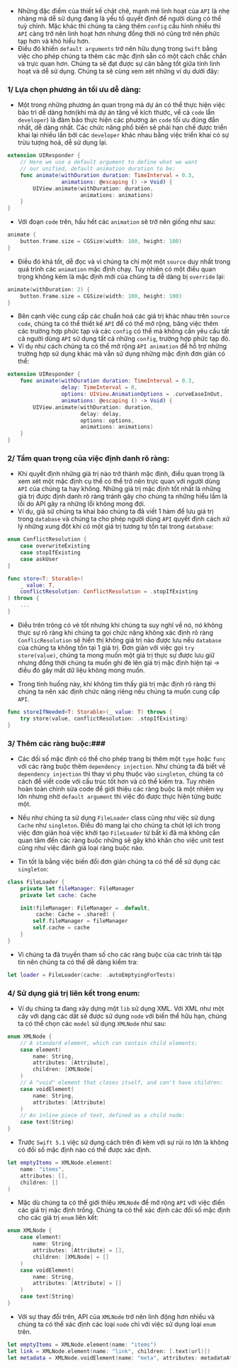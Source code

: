 - Những đặc điểm của thiết kế chặt chẽ, mạnh mẽ linh hoạt của `API` là nhẹ nhàng mà dễ sử dụng đang là yếu tố quyết định để người dùng có thể tuỳ chỉnh. Mặc khác thì chúng ta càng thêm `config` cấu hình nhiều thì `API` càng trở nên linh hoạt hơn nhưng đồng thời nó cũng trở nên phức tạp hơn và khó hiểu hơn.
- Điều đó khiến `default arguments` trở nên hữu dụng trong `Swift` bằng việc cho phép chúng ta thêm các mặc định sẵn có một cách chắc chắn và trực quan hơn. Chúng ta sẽ đạt được sự cân bằng tốt giữa tính linh hoạt và dễ sử dụng. Chúng ta sẽ cùng xem xét những ví dụ dưới đây:

### 1/ Lựa chọn phương án tối ưu dễ dàng:
- Một trong những phương án quan trọng mà dự án có thể thực hiện việc bảo trì dễ dàng hơn(khi mà dự án tăng về kích thước, vể cả `code` lẫn `developer`) là đảm bảo thực hiện các phương án `code` tối ưu đúng đắn nhất, dễ dàng nhất. Các chức năng phổ biến sẽ phải hạn chế được triển khai lại nhiều lần bởi các `developer` khác nhau bằng việc triển khai có sự trừu tượng hoá, dễ sử dụng lại.

```Swift
extension UIResponder {
    // Here we use a default argument to define what we want
    // our unified, default animation duration to be:
    func animate(withDuration duration: TimeInterval = 0.3,
                 animations: @escaping () -> Void) {
        UIView.animate(withDuration: duration,
                       animations: animations)
    }
}
```

- Với đoạn `code` trên, hầu hết các `animation` sẽ trở nên giống như sau:

```Swift
animate {
    button.frame.size = CGSize(width: 100, height: 100)
}
```

- Điều đó khá tốt, dễ đọc và vì chúng ta chỉ một một `source` duy nhất trong quá trình các `animation` mặc định chạy. Tuy nhiên có một điều quan trọng không kém là mặc định mới của chúng ta dễ dàng bị `override` lại:

```Swift
animate(withDuration: 2) {
    button.frame.size = CGSize(width: 100, height: 100)
}
```

- Bên cạnh việc cung cấp các chuẩn hoá các giá trị khác nhau trên `source code`, chúng ta có thể thiết kế `API` để có thể mở rộng, băng việc thêm các trường hợp phức tạp và các `config` có thể mà không cần yêu cầu tất cả người dùng `API` sử dụng tất cả những `config`, trường hợp phức tạp đó.
- Ví dụ như cách chúng ta có thể mở rộng `API animation` để hỗ trợ những trường hợp sử dụng khác mà vẫn sử dụng những mặc định đơn giản có thể:

```Swift
extension UIResponder {
    func animate(withDuration duration: TimeInterval = 0.3,
                 delay: TimeInterval = 0,
                 options: UIView.AnimationOptions = .curveEaseInOut,
                 animations: @escaping () -> Void) {
        UIView.animate(withDuration: duration,
                       delay: delay,
                       options: options,
                       animations: animations)
    }
}
```

### 2/ Tầm quan trọng của việc định danh rõ ràng:
- Khi quyết định những giá trị nào trở thành mặc định, điều quan trọng là xem xét một mặc định cụ thể có thể trở nên trực quan với người dùng `API` của chúng ta hay không. Những giá trị mặc định tốt nhất là những giá trị được định danh rõ ràng tránh gây cho chúng ta những hiểu lầm là lỗi do API gây ra những lỗi không mong đợi.
- Ví dụ, giả sử chúng ta khai báo chúng ta đã viết 1 hàm để lưu giá trị trong `database` và chúng ta cho phép người dùng `API` quyết định cách xử lý những xung đột khi có một giá trị tương tự tồn tại trong `database`:

```Swift
enum ConflictResolution {
    case overwriteExisting
    case stopIfExisting
    case askUser
}

func store<T: Storable>(
    _ value: T,
    conflictResolution: ConflictResolution = .stopIfExisting
) throws {
    ...
}
```

- Điều trên trông có vẻ tốt nhưng khi chúng ta suy nghĩ về nó, nó không thực sự rõ ràng khi chúng ta gọi chức năng không xác định rõ ràng `ConflicResolution` sẽ hiển thị không giá trị nào được lưu nếu `database` của chúng ta không tồn tại 1 giá trị.  Đơn giản với việc gọi `try store(value)`, chúng ta mong muốn một giá trị thực sự được lưu giữ nhưng đồng thời chúng ta muốn ghi đè lên giá trị mặc định hiện tại -> điều đó gây mất dữ liệu không mong muốn.

- Trong tình huống này, khi không tìm thấy giá trị mặc định rõ ràng thì chúng ta nên xác định chức năng riêng nếu chúng ta muốn cung cấp `API`.

```Swift
func storeIfNeeded<T: Storable>(_ value: T) throws {
    try store(value, conflictResolution: .stopIfExisting)
}
```

### 3/ Thêm các ràng buộc:### 
- Các đối số mặc định có thể cho phép trang bị thêm một `type` hoặc `func` với các ràng buộc thêm `dependency injection`. Như chúng ta đã biết về `dependency injection` thì thay vì phụ thuộc vào `singleton`, chúng ta có cách để viết code với cấu trúc tốt hơn và có thể kiểm tra. Tuy nhiên hoàn toàn chỉnh sửa code để giới thiệu các ràng buộc là một nhiệm vụ lớn nhưng nhờ `default argument` thì việc đó được thực hiện từng bước một.

- Nếu như chúng ta sử dụng `FileLoader` class cũng như việc sử dụng `Cache` như `singleton`. Điều đó mang lại cho chúng ta chút lợi ích trong việc đơn giản hoá việc khởi tạo `FileLoader` từ bất kì đâ mà không cần quan tâm đến các ràng buộc những sẽ gây khó khăn cho việc unit test cũng như việc đánh giá loại ràng buộc nào.

- Tin tốt là bằng việc biến đổi đơn giản chúng ta có thể dễ sử dụng các `singleton`:

```Swift
class FileLoader {
    private let fileManager: FileManager
    private let cache: Cache

    init(fileManager: FileManager = .default,
         cache: Cache = .shared) {
        self.fileManager = fileManager
        self.cache = cache
    }
}
```

- Vì chúng ta đã truyền tham số cho các ràng buộc của các trình tải tập tin nên chúng ta có thể dễ dàng kiểm tra:

```Swift
let loader = FileLoader(cache: .autoEmptyingForTests)
```

### 4/ Sử dụng giá trị liên kết trong enum:

- Ví dụ chúng ta đang xây dựng một `lib` sử dụng XML. Với XML như một cây với dạng các dât sẽ được sử dụng `node` với biến thể hữu hạn, chúng ta có thể chọn các `model` sử dụng `XMLNode` như sau:

```Swift
enum XMLNode {
    // A standard element, which can contain child elements:
    case element(
        name: String,
        attributes: [Attribute],
        children: [XMLNode]
    )
    // A "void" element that closes itself, and can't have children:
    case voidElement(
        name: String,
        attributes: [Attribute]
    )
    // An inline piece of text, defined as a child node:
    case text(String)
}
```

- Trước `Swift 5.1` việc sử dụng cách trên đi kèm với sự rủi ro lớn là không có đối số mặc định nào có thể được xác định.

```Swift
let emptyItems = XMLNode.element(
    name: "items",
    attributes: [],
    children: []
)
```

- Mặc dù chúng ta có thể giới thiệu `XMLNode` để mở rộng `API` với việc điển các giá trị mặc định trống. Chúng ta có thể xác định các đối số mặc định cho các giá trị `enum` liên kết:

```Swift
enum XMLNode {
    case element(
        name: String,
        attributes: [Attribute] = [],
        children: [XMLNode] = []
    )
    case voidElement(
        name: String,
        attributes: [Attribute] = []
    )
    case text(String)
}
```

- Với sự thay đổi trên, API của `XMLNode` trở nên linh động hơn nhiều và chúng ta có thể xác định các loại `node` chỉ với việc sử dụng loại `enum` trên.

```Swift
let emptyItems = XMLNode.element(name: "items")
let link = XMLNode.element(name: "link", children: [.text(url)])
let metadata = XMLNode.voidElement(name: "meta", attributes: metadataAttributes)
```